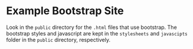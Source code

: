 Example Bootstrap Site
====================================

Look in the `public` directory for the `.html` files that use bootstrap. The bootstrap styles and javascript are kept in the `stylesheets` and `javascipts` folder in the `public` directory, respectively.